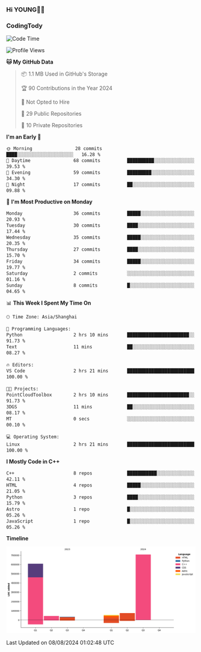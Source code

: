 <!--
**IHKYoung/IHKYoung** is a ✨ _special_ ✨ repository because its `README.md` (this file) appears on your GitHub profile.

Here are some ideas to get you started:

- 🔭 I’m currently working on ...
- 🌱 I’m currently learning ...
- 👯 I’m looking to collaborate on ...
- 🤔 I’m looking for help with ...
- 💬 Ask me about ...
- 📫 How to reach me: ...
- 😄 Pronouns: ...
- ⚡ Fun fact: ...
-->

### Hi YOUNG👋🏻


### CodingTody
<!--START_SECTION:waka-->
![Code Time](http://img.shields.io/badge/Code%20Time-61%20hrs%2033%20mins-blue)

![Profile Views](http://img.shields.io/badge/Profile%20Views-0-blue)

**🐱 My GitHub Data** 

> 📦 1.1 MB Used in GitHub's Storage 
 > 
> 🏆 90 Contributions in the Year 2024
 > 
> 🚫 Not Opted to Hire
 > 
> 📜 29 Public Repositories 
 > 
> 🔑 10 Private Repositories 
 > 
**I'm an Early 🐤** 

```text
🌞 Morning                28 commits          ████░░░░░░░░░░░░░░░░░░░░░   16.28 % 
🌆 Daytime                68 commits          ██████████░░░░░░░░░░░░░░░   39.53 % 
🌃 Evening                59 commits          █████████░░░░░░░░░░░░░░░░   34.30 % 
🌙 Night                  17 commits          ██░░░░░░░░░░░░░░░░░░░░░░░   09.88 % 
```
📅 **I'm Most Productive on Monday** 

```text
Monday                   36 commits          █████░░░░░░░░░░░░░░░░░░░░   20.93 % 
Tuesday                  30 commits          ████░░░░░░░░░░░░░░░░░░░░░   17.44 % 
Wednesday                35 commits          █████░░░░░░░░░░░░░░░░░░░░   20.35 % 
Thursday                 27 commits          ████░░░░░░░░░░░░░░░░░░░░░   15.70 % 
Friday                   34 commits          █████░░░░░░░░░░░░░░░░░░░░   19.77 % 
Saturday                 2 commits           ░░░░░░░░░░░░░░░░░░░░░░░░░   01.16 % 
Sunday                   8 commits           █░░░░░░░░░░░░░░░░░░░░░░░░   04.65 % 
```


📊 **This Week I Spent My Time On** 

```text
🕑︎ Time Zone: Asia/Shanghai

💬 Programming Languages: 
Python                   2 hrs 10 mins       ███████████████████████░░   91.73 % 
Text                     11 mins             ██░░░░░░░░░░░░░░░░░░░░░░░   08.27 % 

🔥 Editors: 
VS Code                  2 hrs 21 mins       █████████████████████████   100.00 % 

🐱‍💻 Projects: 
PointCloudToolbox        2 hrs 10 mins       ███████████████████████░░   91.73 % 
3DGS                     11 mins             ██░░░░░░░░░░░░░░░░░░░░░░░   08.17 % 
MT                       0 secs              ░░░░░░░░░░░░░░░░░░░░░░░░░   00.10 % 

💻 Operating System: 
Linux                    2 hrs 21 mins       █████████████████████████   100.00 % 
```

**I Mostly Code in C++** 

```text
C++                      8 repos             ███████████░░░░░░░░░░░░░░   42.11 % 
HTML                     4 repos             █████░░░░░░░░░░░░░░░░░░░░   21.05 % 
Python                   3 repos             ████░░░░░░░░░░░░░░░░░░░░░   15.79 % 
Astro                    1 repo              █░░░░░░░░░░░░░░░░░░░░░░░░   05.26 % 
JavaScript               1 repo              █░░░░░░░░░░░░░░░░░░░░░░░░   05.26 % 
```



**Timeline**

![Lines of Code chart](https://raw.githubusercontent.com/IHKYoung/IHKYoung/baseline/assets/bar_graph.png)


 Last Updated on 08/08/2024 01:02:48 UTC
<!--END_SECTION:waka-->
